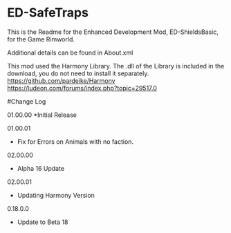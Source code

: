 # ED-SafeTraps
This is the Readme for the Enhanced Development Mod, ED-ShieldsBasic, for the Game Rimworld.

Additional details can be found in About.xml

This mod used the Harmony Library. The .dll of the Library is included in the download, you do not need to install it separately.
https://github.com/pardeike/Harmony
https://ludeon.com/forums/index.php?topic=29517.0

#Change Log

01.00.00
*Initial Release

01.00.01
* Fix for Errors on Animals with no faction.

02.00.00
* Alpha 16 Update

02.00.01
* Updating Harmony Version

0.18.0.0
* Update to Beta 18